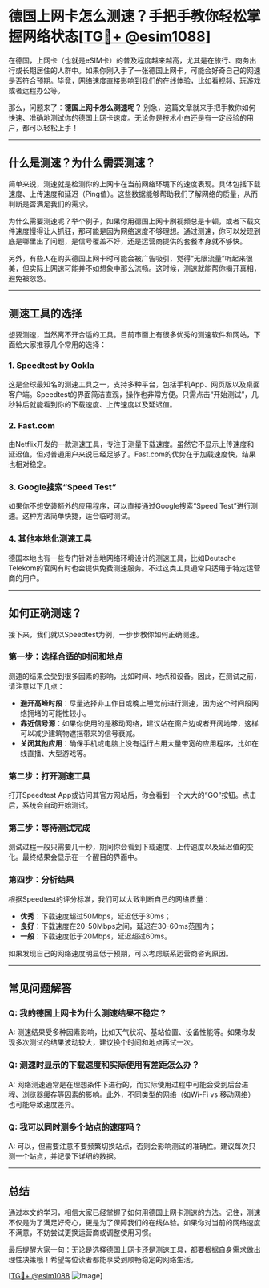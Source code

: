 # 德国上网卡怎么测速？手把手教你轻松掌握网络状态[[TG💪+ @esim1088](https://t.me/s/esim1088)]

在德国，上网卡（也就是eSIM卡）的普及程度越来越高，尤其是在旅行、商务出行或长期居住的人群中。如果你刚入手了一张德国上网卡，可能会好奇自己的网速是否符合预期。毕竟，网络速度直接影响到我们的在线体验，比如看视频、玩游戏或者远程办公等。

那么，问题来了：**德国上网卡怎么测速呢？** 别急，这篇文章就来手把手教你如何快速、准确地测试你的德国上网卡速度。无论你是技术小白还是有一定经验的用户，都可以轻松上手！

---

## 什么是测速？为什么需要测速？

简单来说，测速就是检测你的上网卡在当前网络环境下的速度表现。具体包括下载速度、上传速度和延迟（Ping值）。这些数据能够帮助我们了解网络的质量，从而判断是否满足我们的需求。

为什么需要测速呢？举个例子，如果你用德国上网卡刷视频总是卡顿，或者下载文件速度慢得让人抓狂，那可能是因为网络速度不够理想。通过测速，你可以发现到底是哪里出了问题，是信号覆盖不好，还是运营商提供的套餐本身就不够快。

另外，有些人在购买德国上网卡时可能会被广告吸引，觉得“无限流量”听起来很美，但实际上网速可能并不如想象中那么流畅。这时候，测速就能帮你揭开真相，避免被忽悠。

---

## 测速工具的选择

想要测速，当然离不开合适的工具。目前市面上有很多优秀的测速软件和网站，下面给大家推荐几个常用的选择：

### 1. Speedtest by Ookla
这是全球最知名的测速工具之一，支持多种平台，包括手机App、网页版以及桌面客户端。Speedtest的界面简洁直观，操作也非常方便。只需点击“开始测试”，几秒钟后就能看到你的下载速度、上传速度以及延迟值。

### 2. Fast.com
由Netflix开发的一款测速工具，专注于测量下载速度。虽然它不显示上传速度和延迟值，但对普通用户来说已经足够了。Fast.com的优势在于加载速度快，结果也相对稳定。

### 3. Google搜索“Speed Test”
如果你不想安装额外的应用程序，可以直接通过Google搜索“Speed Test”进行测速。这种方法简单快捷，适合临时测试。

### 4. 其他本地化测速工具
德国本地也有一些专门针对当地网络环境设计的测速工具，比如Deutsche Telekom的官网有时也会提供免费测速服务。不过这类工具通常只适用于特定运营商的用户。

---

## 如何正确测速？

接下来，我们就以Speedtest为例，一步步教你如何正确测速。

### 第一步：选择合适的时间和地点
测速的结果会受到很多因素的影响，比如时间、地点和设备。因此，在测试之前，请注意以下几点：
- **避开高峰时段**：尽量选择非工作日或晚上睡觉前进行测速，因为这个时间段网络拥堵的可能性较小。
- **靠近信号源**：如果你使用的是移动网络，建议站在窗户边或者开阔地带，这样可以减少建筑物遮挡带来的信号衰减。
- **关闭其他应用**：确保手机或电脑上没有运行占用大量带宽的应用程序，比如在线直播、大型游戏等。

### 第二步：打开测速工具
打开Speedtest App或访问其官方网站后，你会看到一个大大的“GO”按钮。点击后，系统会自动开始测试。

### 第三步：等待测试完成
测试过程一般只需要几十秒，期间你会看到下载速度、上传速度以及延迟值的变化。最终结果会显示在一个醒目的界面中。

### 第四步：分析结果
根据Speedtest的评分标准，我们可以大致判断自己的网络质量：
- **优秀**：下载速度超过50Mbps，延迟低于30ms；
- **良好**：下载速度在20-50Mbps之间，延迟在30-60ms范围内；
- **一般**：下载速度低于20Mbps，延迟超过60ms。

如果发现自己的网络速度明显低于预期，可以考虑联系运营商咨询原因。

---

## 常见问题解答

### Q: 我的德国上网卡为什么测速结果不稳定？
A: 测速结果受多种因素影响，比如天气状况、基站位置、设备性能等。如果你发现多次测试的结果波动较大，建议换个时间和地点再试一次。

### Q: 测速时显示的下载速度和实际使用有差距怎么办？
A: 网络测速通常是在理想条件下进行的，而实际使用过程中可能会受到后台进程、浏览器缓存等因素的影响。此外，不同类型的网络（如Wi-Fi vs 移动网络）也可能导致速度差异。

### Q: 我可以同时测多个站点的速度吗？
A: 可以，但需要注意不要频繁切换站点，否则会影响测试的准确性。建议每次只测一个站点，并记录下详细的数据。

---

## 总结

通过本文的学习，相信大家已经掌握了如何用德国上网卡测速的方法。记住，测速不仅是为了满足好奇心，更是为了保障我们的在线体验。如果你对当前的网络速度不满意，不妨尝试更换运营商或调整使用习惯。

最后提醒大家一句：无论是选择德国上网卡还是测速工具，都要根据自身需求做出理性决策哦！希望每位读者都能享受到顺畅稳定的网络生活。

[[TG💪+ @esim1088](https://t.me/s/esim1088) ![Image](https://i.postimg.cc/4NQfJmqS/Snipaste-2025-05-13-00-14-12.png)]